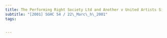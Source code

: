 ```yaml
---
title: The Performing Right Society Ltd and Another v United Artists Singapore Theatres Pte Ltd 
subtitle: "[2001] SGHC 54 / 22\_Marc\_h\_2001"
tags:


---
```


